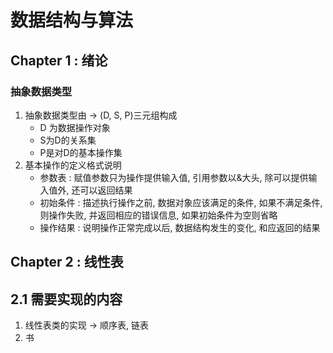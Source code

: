 # 数据结构与算法

## Chapter 1 : 绪论

### 抽象数据类型

1. 抽象数据类型由 -> (D, S, P)三元组构成
   - D 为数据操作对象
   - S为D的关系集
   - P是对D的基本操作集
2. 基本操作的定义格式说明
   - 参数表 : 赋值参数只为操作提供输入值, 引用参数以&大头, 除可以提供输入值外, 还可以返回结果
   - 初始条件 : 描述执行操作之前, 数据对象应该满足的条件, 如果不满足条件, 则操作失败, 并返回相应的错误信息, 如果初始条件为空则省略
   - 操作结果 : 说明操作正常完成以后, 数据结构发生的变化, 和应返回的结果

## Chapter 2 : 线性表

## 2.1 需要实现的内容

1. 线性表类的实现 -> 顺序表, 链表
2. 书